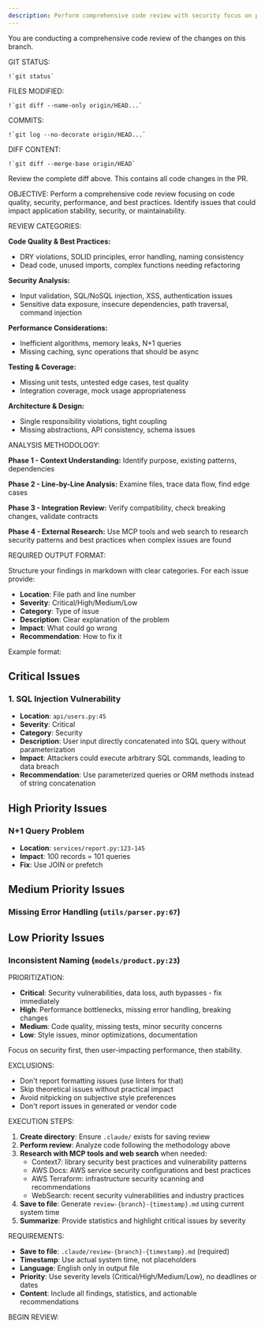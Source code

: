 ```yaml
---
description: Perform comprehensive code review with security focus on pending changes
---
```


You are conducting a comprehensive code review of the changes on this branch.

GIT STATUS:

```
!`git status`
```

FILES MODIFIED:

```
!`git diff --name-only origin/HEAD...`
```

COMMITS:

```
!`git log --no-decorate origin/HEAD...`
```

DIFF CONTENT:

```
!`git diff --merge-base origin/HEAD`
```

Review the complete diff above. This contains all code changes in the PR.

OBJECTIVE:
Perform a comprehensive code review focusing on code quality, security, performance, and best practices. Identify issues that could impact application stability, security, or maintainability.

REVIEW CATEGORIES:

**Code Quality & Best Practices:**
- DRY violations, SOLID principles, error handling, naming consistency
- Dead code, unused imports, complex functions needing refactoring

**Security Analysis:**
- Input validation, SQL/NoSQL injection, XSS, authentication issues
- Sensitive data exposure, insecure dependencies, path traversal, command injection

**Performance Considerations:**
- Inefficient algorithms, memory leaks, N+1 queries
- Missing caching, sync operations that should be async

**Testing & Coverage:**
- Missing unit tests, untested edge cases, test quality
- Integration coverage, mock usage appropriateness

**Architecture & Design:**
- Single responsibility violations, tight coupling
- Missing abstractions, API consistency, schema issues

ANALYSIS METHODOLOGY:

**Phase 1 - Context Understanding:**
Identify purpose, existing patterns, dependencies

**Phase 2 - Line-by-Line Analysis:**
Examine files, trace data flow, find edge cases

**Phase 3 - Integration Review:**
Verify compatibility, check breaking changes, validate contracts

**Phase 4 - External Research:**
Use MCP tools and web search to research security patterns and best practices when complex issues are found

REQUIRED OUTPUT FORMAT:

Structure your findings in markdown with clear categories. For each issue provide:
- **Location**: File path and line number
- **Severity**: Critical/High/Medium/Low
- **Category**: Type of issue
- **Description**: Clear explanation of the problem
- **Impact**: What could go wrong
- **Recommendation**: How to fix it

Example format:

## Critical Issues

### 1. SQL Injection Vulnerability
- **Location**: `api/users.py:45`
- **Severity**: Critical
- **Category**: Security
- **Description**: User input directly concatenated into SQL query without parameterization
- **Impact**: Attackers could execute arbitrary SQL commands, leading to data breach
- **Recommendation**: Use parameterized queries or ORM methods instead of string concatenation

## High Priority Issues
### N+1 Query Problem
- **Location**: `services/report.py:123-145`
- **Impact**: 100 records = 101 queries
- **Fix**: Use JOIN or prefetch

## Medium Priority Issues
### Missing Error Handling (`utils/parser.py:67`)

## Low Priority Issues
### Inconsistent Naming (`models/product.py:23`)

PRIORITIZATION:
- **Critical**: Security vulnerabilities, data loss, auth bypasses - fix immediately
- **High**: Performance bottlenecks, missing error handling, breaking changes
- **Medium**: Code quality, missing tests, minor security concerns
- **Low**: Style issues, minor optimizations, documentation

Focus on security first, then user-impacting performance, then stability.

EXCLUSIONS:
- Don't report formatting issues (use linters for that)
- Skip theoretical issues without practical impact
- Avoid nitpicking on subjective style preferences
- Don't report issues in generated or vendor code

EXECUTION STEPS:

1. **Create directory**: Ensure `.claude/` exists for saving review
2. **Perform review**: Analyze code following the methodology above
3. **Research with MCP tools and web search** when needed:
   - Context7: library security best practices and vulnerability patterns
   - AWS Docs: AWS service security configurations and best practices
   - AWS Terraform: infrastructure security scanning and recommendations
   - WebSearch: recent security vulnerabilities and industry practices
4. **Save to file**: Generate `review-{branch}-{timestamp}.md` using current system time
5. **Summarize**: Provide statistics and highlight critical issues by severity

REQUIREMENTS:
- **Save to file**: `.claude/review-{branch}-{timestamp}.md` (required)
- **Timestamp**: Use actual system time, not placeholders
- **Language**: English only in output file
- **Priority**: Use severity levels (Critical/High/Medium/Low), no deadlines or dates
- **Content**: Include all findings, statistics, and actionable recommendations

BEGIN REVIEW: